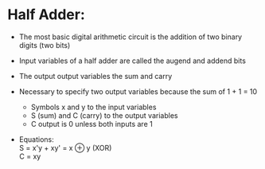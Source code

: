 # Half Adder:
  - The  most basic digital arithmetic circuit is the addition of two binary digits (two bits)
  - Input variables of a half adder are called the augend and addend bits
  - The output output variables the sum and carry
  - Necessary to specify two output variables because the sum of 1 + 1 = 10
      - Symbols x and y to the input variables
      - S (sum) and C (carry) to the output variables
      - C output is 0 unless both inputs are 1
   
  - Equations: <br>
      S = x'y + xy' = x ⊕ y (XOR) <br>
      C = xy 
